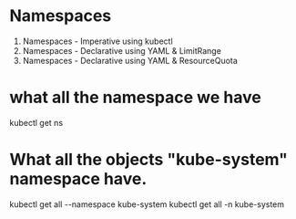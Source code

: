 # Namespaces

1. Namespaces - Imperative using kubectl
2. Namespaces -  Declarative using YAML & LimitRange
3. Namespaces -  Declarative using YAML & ResourceQuota

# what all the namespace we have
 kubectl get ns

# What all the objects "kube-system" namespace have.
 kubectl get all --namespace kube-system
 kubectl get all -n kube-system
